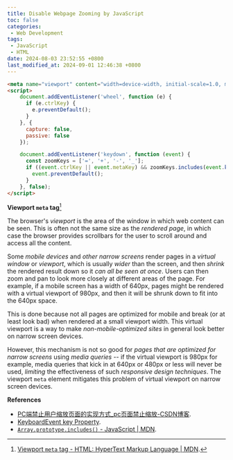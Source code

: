 ```yaml
---
title: Disable Webpage Zooming by JavaScript
toc: false
categories:
 - Web Development
tags:
 - JavaScript
 - HTML
date: 2024-08-03 23:52:55 +0800
last_modified_at: 2024-09-01 12:46:38 +0800
---
```


```html
<meta name="viewport" content="width=device-width, initial-scale=1.0, maximum-scale=1.0, user-scalable=0" />
<script>
    document.addEventListener('wheel', function (e) {
      if (e.ctrlKey) {
        e.preventDefault();
      }
    }, {
      capture: false,
      passive: false 
    });

    document.addEventListener('keydown', function (event) {
      const zoomKeys = ['=', '+', '-', '_'];
      if ((event.ctrlKey || event.metaKey) && zoomKeys.includes(event.key)) {
        event.preventDefault();
      }
    }, false);  
</script>
```

<div class="quote--left" markdown="1">

**Viewport `meta` tag**[^1]

The browser's <i class="term">viewport</i> is the area of the window in which web content can be seen. This is often not the same size as the <i class="term">rendered page</i>, in which case the browser provides scrollbars for the user to scroll around and access all the content.

Some <i class="emphasize">mobile devices</i> and <i class="emphasize">other narrow screens</i> render pages in a <i class="term">virtual window</i> or <i class="term">viewport</i>, which is usually <i class="emphasize">wider</i> than the screen, and then <i class="emphasize">shrink</i> the rendered result down so it <i class="emphasize">can all be seen at once</i>. Users can then zoom and pan to look more closely at different areas of the page. For example, if a mobile screen has a width of 640px, pages might be rendered with a virtual viewport of 980px, and then it will be shrunk down to fit into the 640px space.

This is done because not all pages are optimized for mobile and break (or at least look bad) when rendered at a small viewport width. This virtual viewport is a way to make <i class="emphasize">non-mobile-optimized sites</i> in general look better on narrow screen devices.

However, this mechanism is not so good for <i class="emphasize">pages that are optimized for narrow screens</i> using <i class="term">media queries</i> -- if the virtual viewport is 980px for example, media queries that kick in at 640px or 480px or less will never be used, <i class="emphasize">limiting</i> the effectiveness of such <i class="term">responsive design techniques</i>. The viewport `meta` element mitigates this problem of virtual viewport on narrow screen devices.

</div>

**References**

- [PC端禁止用户缩放页面的实现方式\_pc页面禁止缩放-CSDN博客](https://blog.csdn.net/qq_36451496/article/details/120955798).
- [KeyboardEvent key Property](https://www.w3schools.com/jsref/event_key_key.asp).
- [`Array.prototype.includes()` - JavaScript \| MDN](https://developer.mozilla.org/en-US/docs/Web/JavaScript/Reference/Global_Objects/Array/includes).

[^1]: [Viewport `meta` tag - HTML: HyperText Markup Language \| MDN](https://developer.mozilla.org/en-US/docs/Web/HTML/Viewport_meta_tag).

